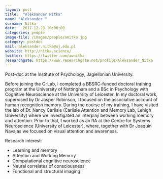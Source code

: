 ```yaml
---
layout: post
title:  "Aleksander Nitka"
name: "Aleksander "
surname: Nitka
date:   2017-12-28 10:00:00
categories: people
image-file: /images/people/anitka.jpg
category: postdoc
mail: aleksander.nitka@uj.edu.pl
website: http://nitka.science/
twitter: https://twitter.com/awnitka
researchgate: https://www.researchgate.net/profile/Aleksander_Nitka
---
```


Post-doc at the Institute of Psychology, Jagiellonian University.

Before joining the C-Lab, I completed a BBSRC-funded doctoral training program at the University of Nottingham and a BSc in Psychology with Cognitive Neuroscience at the University of Leicester. In my doctoral work, supervised by Dr Jasper Robinson, I focused on the associative account of human recognition memory. During the course of my training, I have visited the lab of Dr. Nancy Carlisle (Carlisle Attention and Memory Lab, Lehigh University) where we investigated an interplay between working memory and attention. Prior to that, I worked as an RA at the Centre for Systems Neuroscience (University of Leicester), where, together with Dr Joaquin Navajas we focused on visual attention and awareness.

Research interest:
* Learning and memory
* Attention and Working Memory
* Computational cognitive neuroscience
* Neural correlates of consciousness
* Functional and structural imaging
